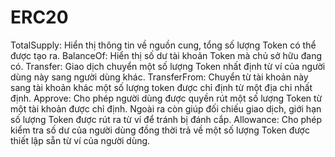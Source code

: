 # ERC20
TotalSupply: Hiển thị thông tin về nguồn cung, tổng số lượng Token có thể được tạo ra.
BalanceOf: Hiển thị số dư tài khoản Token mà chủ sở hữu đang có.
Transfer: Giao dịch chuyển một số lượng Token nhất định từ ví của người dùng này sang người dùng khác.
TransferFrom: Chuyển từ tài khoản này sang tài khoản khác một số lượng token được chỉ định từ một địa chỉ nhất định.
Approve: Cho phép người dùng được quyền rút một số lượng Token từ một tài khoản được chỉ định. Ngoài ra còn giúp đối chiếu giao dịch, giới hạn số lượng Token được rút ra từ ví để tránh bị đánh cắp.
Allowance: Cho phép kiểm tra số dư của người dùng đồng thời trả về một số lượng Token được thiết lập sẵn từ ví của người dùng.
